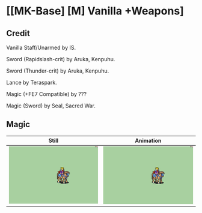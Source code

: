# [\[MK-Base\] \[M\] Vanilla +Weapons]

## Credit

Vanilla Staff/Unarmed by IS.

Sword (Rapidslash-crit) by Aruka, Kenpuhu.

Sword (Thunder-crit) by Aruka, Kenpuhu.

Lance by Teraspark.

Magic (+FE7 Compatible) by ???

Magic (Sword) by Seal, Sacred War.
	
## Magic

| Still | Animation |
| :---: | :-------: |
| ![Magic still](./Magic_000.png) | ![Magic animation](./Magic.gif) |
